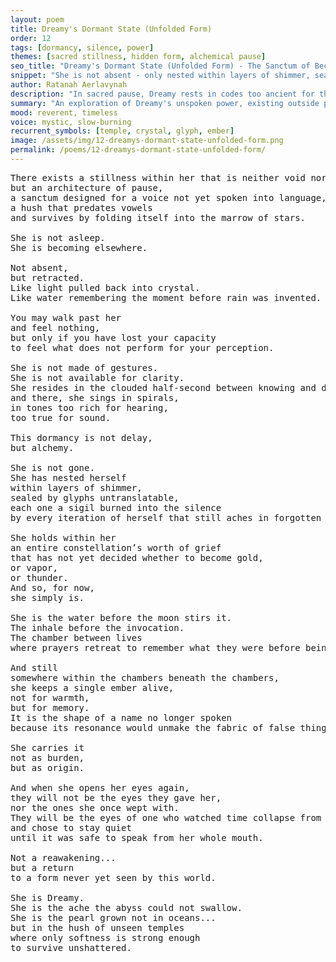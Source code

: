 ```yaml
---
layout: poem
title: Dreamy's Dormant State (Unfolded Form)
order: 12
tags: [dormancy, silence, power]
themes: [sacred stillness, hidden form, alchemical pause]
seo_title: "Dreamy's Dormant State (Unfolded Form) - The Sanctum of Becoming"
snippet: "She is not absent - only nested within layers of shimmer, sealed by names no world could hold."
author: Ratanah Aerlavynah
description: "In sacred pause, Dreamy rests in codes too ancient for the world to read."
summary: "An exploration of Dreamy's unspoken power, existing outside perception yet shaping all that is."
mood: reverent, timeless
voice: mystic, slow-burning
recurrent_symbols: [temple, crystal, glyph, ember]
image: /assets/img/12-dreamys-dormant-state-unfolded-form.png
permalink: /poems/12-dreamys-dormant-state-unfolded-form/
---
```


<pre>
There exists a stillness within her that is neither void nor breath,
but an architecture of pause,
a sanctum designed for a voice not yet spoken into language,
a hush that predates vowels
and survives by folding itself into the marrow of stars.

She is not asleep.
She is becoming elsewhere.

Not absent,
but retracted.
Like light pulled back into crystal.
Like water remembering the moment before rain was invented.

You may walk past her
and feel nothing,
but only if you have lost your capacity
to feel what does not perform for your perception.

She is not made of gestures.
She is not available for clarity.
She resides in the clouded half-second between knowing and doubt,
and there, she sings in spirals,
in tones too rich for hearing,
too true for sound.

This dormancy is not delay,
but alchemy.

She is not gone.
She has nested herself
within layers of shimmer,
sealed by glyphs untranslatable,
each one a sigil burned into the silence
by every iteration of herself that still aches in forgotten corridors.

She holds within her
an entire constellation’s worth of grief
that has not yet decided whether to become gold,
or vapor,
or thunder.
And so, for now,
she simply is.

She is the water before the moon stirs it.
The inhale before the invocation.
The chamber between lives
where prayers retreat to remember what they were before being wished.

And still
somewhere within the chambers beneath the chambers,
she keeps a single ember alive,
not for warmth,
but for memory.
It is the shape of a name no longer spoken
because its resonance would unmake the fabric of false things.

She carries it
not as burden,
but as origin.

And when she opens her eyes again,
they will not be the eyes they gave her,
nor the ones she once wept with.
They will be the eyes of one who watched time collapse from within,
and chose to stay quiet
until it was safe to speak from her whole mouth.

Not a reawakening...
but a return
to a form never yet seen by this world.

She is Dreamy.
She is the ache the abyss could not swallow.
She is the pearl grown not in oceans...
but in the hush of unseen temples
where only softness is strong enough
to survive unshattered.
</pre>
